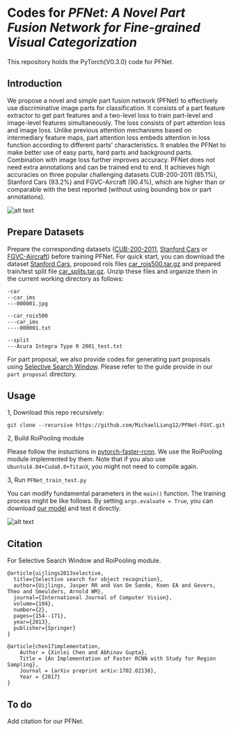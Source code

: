 # Codes for *PFNet: A Novel Part Fusion Network for Fine-grained Visual Categorization*
This repository holds the PyTorch(V0.3.0) code for PFNet.

## Introduction

We propose a novel and simple part fusion network (PFNet) to effectively use discriminative image parts for classification. It consists of a part feature extractor to get part features and a two-level loss to train part-level and image-level features simultaneously. The loss consists of part attention loss and image loss. Unlike previous attention mechanisms based on intermediary feature maps, part attention loss embeds attention in loss function according to different parts' characteristics. It enables the PFNet to make better use of easy parts, hard parts and background parts. Combination with image loss further improves accuracy. PFNet does not need extra annotations and can be trained end to end. It achieves high accuracies on three popular challenging datasets CUB-200-2011 (85.1\%), Stanford Cars (93.2\%) and FGVC-Aircraft (90.4\%), which are higher than or comparable with the best reported (without using bounding box or part annotations).

![alt text](https://github.com/MichaelLiang12/PFNet-FGVC/blob/master/pic/PFNet.jpg "visualization")

## Prepare Datasets

Prepare the corresponding datasets ([CUB-200-2011](http://www.vision.caltech.edu/visipedia/CUB-200-2011.html), [Stanford Cars](http://ai.stanford.edu/~jkrause/cars/car_dataset.html) or [FGVC-Aircraft](http://www.robots.ox.ac.uk/~vgg/data/fgvc-aircraft/)) before training PFNet. For quick start, you can download the dataset [Stanford Cars](http://ai.stanford.edu/~jkrause/cars/car_dataset.html), proposed rois files [car_rois500.tar.gz](https://drive.google.com/open?id=18DWMrK2WVEMGzRdMpgqgNiRbWOTtRwnP) and prepared train/test split file [car_splits.tar.gz](https://drive.google.com/open?id=18DWMrK2WVEMGzRdMpgqgNiRbWOTtRwnP). Unzip these files and organize them in the current working directory as follows:
```
-car
--car_ims
---000001.jpg

--car_rois500
---car_ims
----000001.txt

--split
---Acura Integra Type R 2001_test.txt
```

For part proposal, we also provide codes for generating part proposals using [Selective Search Window](https://koen.me/research/selectivesearch/). Please refer to the guide provide in our `part proposal` directory.



## Usage

1, Download this repo recursively:
```shell
git clone --recursive https://github.com/MichaelLiang12/PFNet-FGVC.git
```
2, Build RoiPooling module

Please follow the instuctions in [pytorch-faster-rcnn](https://github.com/ruotianluo/pytorch-faster-rcnn#installation). We use the RoiPooling module implemented by them. Note that if you also use `Ubuntu14.04+Cuda8.0+TitanX`, you might not need to compile again.


3, Run `PFNet_train_test.py`

You can modify fundamental parameters in the `main()` function. The training process might be like follows. By setting `args.evaluate = True`, you can download [our model](https://drive.google.com/open?id=18DWMrK2WVEMGzRdMpgqgNiRbWOTtRwnP) and test it directly. 

![alt text](https://github.com/MichaelLiang12/PFNet-FGVC/blob/master/pic/dog_loss_acc1.png "visualization")

## Citation
For Selective Search Window and RoiPooling module.
```
@article{uijlings2013selective,
  title={Selective search for object recognition},
  author={Uijlings, Jasper RR and Van De Sande, Koen EA and Gevers, Theo and Smeulders, Arnold WM},
  journal={International Journal of Computer Vision},
  volume={104},
  number={2},
  pages={154--171},
  year={2013},
  publisher={Springer}
}

@article{chen17implementation,
    Author = {Xinlei Chen and Abhinav Gupta},
    Title = {An Implementation of Faster RCNN with Study for Region Sampling},
    Journal = {arXiv preprint arXiv:1702.02138},
    Year = {2017}
}
```
## To do
Add citation for our PFNet.

